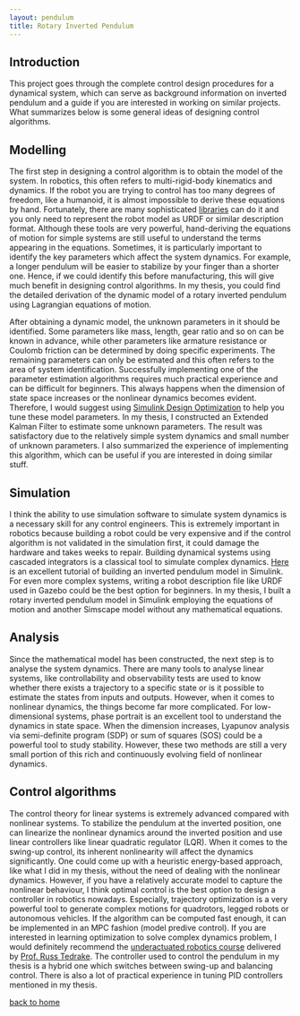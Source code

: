 ```yaml
---
layout: pendulum
title: Rotary Inverted Pendulum
---
```


## Introduction

This project goes through the complete control design procedures for a dynamical system, which can serve as background information on inverted pendulum and a guide if you are interested in working on similar projects. What summarizes below is some general ideas of designing control algorithms.

## Modelling

The first step in designing a control algorithm is to obtain the model of the system. In robotics, this often refers to multi-rigid-body kinematics and dynamics. If the robot you are trying to control has too many degrees of freedom, like a humanoid, it is almost impossible to derive these equations by hand. Fortunately, there are many sophisticated [libraries](https://answers.ros.org/question/48326/urdf-to-lagrangian-equations-of-motion/) can do it and you only need to represent the robot model as URDF or similar description format. Although these tools are very powerful, hand-deriving the equations of motion for simple systems are still useful to understand the terms appearing in the equations. Sometimes, it is particularly important to identify the key parameters which affect the system dynamics. For example, a longer pendulum will be easier to stabilize by your finger than a shorter one. Hence, if we could identify this before manufacturing, this will give much benefit in designing control algorithms. In my thesis, you could find the detailed derivation of the dynamic model of a rotary inverted pendulum using Lagrangian equations of motion. 

After obtaining a dynamic model, the unknown parameters in it should be identified. Some parameters like mass, length, gear ratio and so on can be known in advance, while other parameters like armature resistance or Coulomb friction can be determined by doing specific experiments. The remaining parameters can only be estimated and this often refers to the area of system identification. Successfully implementing one of the parameter estimation algorithms requires much practical experience and can be difficult for beginners. This always happens when the dimension of state space increases or the nonlinear dynamics becomes evident. Therefore, I would suggest using [Simulink Design Optimization](https://uk.mathworks.com/products/sl-design-optimization.html) to help you tune these model parameters. In my thesis, I constructed an Extended Kalman Filter to estimate some unknown parameters. The result was satisfactory due to the relatively simple system dynamics and small number of unknown parameters. I also summarized the experience of implementing this algorithm, which can be useful if you are interested in doing similar stuff.

## Simulation
I think the ability to use simulation software to simulate system dynamics is a necessary skill for any control engineers. This is extremely important in robotics because building a robot could be very expensive and if the control algorithm is not validated in the simulation first, it could damage the hardware and takes weeks to repair. Building dynamical systems using cascaded integrators is a classical tool to simulate complex dynamics. [Here](http://ctms.engin.umich.edu/CTMS/index.php?example=InvertedPendulum&section=SimulinkModeling) is an excellent tutorial of building an inverted pendulum model in Simulink. For even more complex systems, writing a robot description file like URDF used in Gazebo could be the best option for beginners. In my thesis, I built a rotary inverted pendulum model in Simulink employing the equations of motion and another Simscape model without any mathematical equations. 

## Analysis 

Since the mathematical model has been constructed, the next step is to analyse the system dynamics. There are many tools to analyse linear systems, like controllability and observability tests are used to know whether there exists a trajectory to a specific state or is it possible to estimate the states from inputs and outputs. However, when it comes to nonlinear dynamics, the things become far more complicated. For low-dimensional systems, phase portrait is an excellent tool to understand the dynamics in state space. When the dimension increases, Lyapunov analysis via semi-definite program (SDP) or sum of squares (SOS) could be a powerful tool to study stability. However, these two methods are still a very small portion of this rich and continuously evolving field of nonlinear dynamics. 

## Control algorithms
The control theory for linear systems is extremely advanced compared with nonlinear systems. To stabilize the pendulum at the inverted position, one can linearize the nonlinear dynamics around the inverted position and use linear controllers like linear quadratic regulator (LQR). When it comes to the swing-up control, its inherent nonlinearity will affect the dynamics significantly. One could come up with a heuristic energy-based approach, like what I did in my thesis, without the need of dealing with the nonlinear dynamics. However, if you have a relatively accurate model to capture the nonlinear behaviour, I think optimal control is the best option to design a controller in robotics nowadays. Especially, trajectory optimization is a very powerful tool to generate complex motions for quadrotors, legged robots or autonomous vehicles. If the algorithm can be computed fast enough, it can be implemented in an MPC fashion (model predive control). If you are interested in learning optimization to solve complex dynamics problem, I would definitely recommend the [underactuated robotics course](http://underactuated.csail.mit.edu/underactuated.html)  delivered by [Prof. Russ Tedrake](http://groups.csail.mit.edu/locomotion/russt.html). The controller used to control the pendulum in my thesis is a hybrid one which switches between swing-up and balancing control. There is also a lot of practical experience in tuning PID controllers mentioned in my thesis.


[back to home](./)
